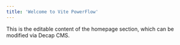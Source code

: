 ```yaml
---
title: 'Welcome to Vite PowerFlow'
---
```


This is the editable content of the homepage section, which can be modified via Decap CMS.
